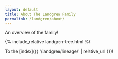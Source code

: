 ```yaml
---
layout: default
title: About The Landgren Family
permalink: /landgren/about/
---
```


An overview of the family!

{% include_relative landgren-tree.html %}

To the [index]({{ '/landgren/lineage/' | relative_url }})!
